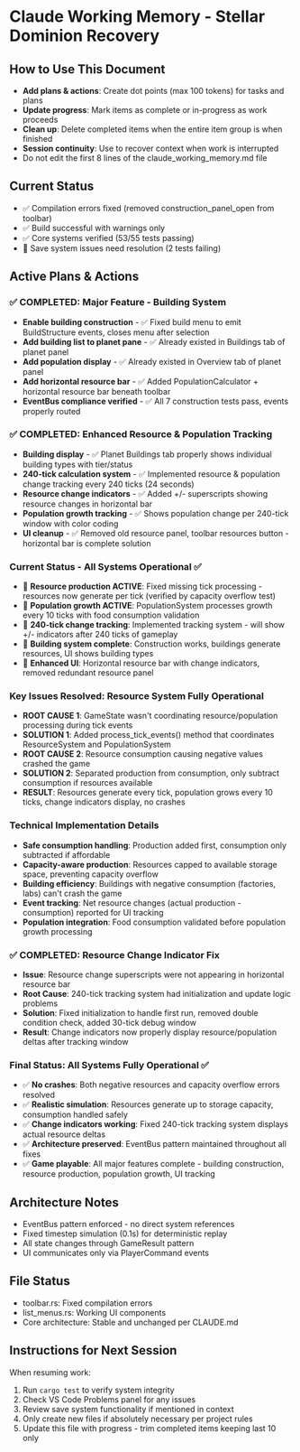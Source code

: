 # Claude Working Memory - Stellar Dominion Recovery

## How to Use This Document
- **Add plans & actions**: Create dot points (max 100 tokens) for tasks and plans
- **Update progress**: Mark items as complete or in-progress as work proceeds
- **Clean up**: Delete completed items when the entire item group is when finished
- **Session continuity**: Use to recover context when work is interrupted
- Do not edit the first 8 lines of the claude_working_memory.md file

## Current Status
- ✅ Compilation errors fixed (removed construction_panel_open from toolbar)
- ✅ Build successful with warnings only  
- ✅ Core systems verified (53/55 tests passing)
- 🔄 Save system issues need resolution (2 tests failing)

## Active Plans & Actions

### ✅ COMPLETED: Major Feature - Building System
- **Enable building construction** - ✅ Fixed build menu to emit BuildStructure events, closes menu after selection
- **Add building list to planet pane** - ✅ Already existed in Buildings tab of planet panel
- **Add population display** - ✅ Already existed in Overview tab of planet panel
- **Add horizontal resource bar** - ✅ Added PopulationCalculator + horizontal resource bar beneath toolbar
- **EventBus compliance verified** - ✅ All 7 construction tests pass, events properly routed

### ✅ COMPLETED: Enhanced Resource & Population Tracking  
- **Building display** - ✅ Planet Buildings tab properly shows individual building types with tier/status
- **240-tick calculation system** - ✅ Implemented resource & population change tracking every 240 ticks (24 seconds)
- **Resource change indicators** - ✅ Added +/- superscripts showing resource changes in horizontal bar
- **Population growth tracking** - ✅ Shows population change per 240-tick window with color coding
- **UI cleanup** - ✅ Removed old resource panel, toolbar resources button - horizontal bar is complete solution

### Current Status - All Systems Operational ✅
- 🎯 **Resource production ACTIVE**: Fixed missing tick processing - resources now generate per tick (verified by capacity overflow test)
- 🎯 **Population growth ACTIVE**: PopulationSystem processes growth every 10 ticks with food consumption validation
- 🎯 **240-tick change tracking**: Implemented tracking system - will show +/- indicators after 240 ticks of gameplay
- 🎯 **Building system complete**: Construction works, buildings generate resources, UI shows building types
- 🎯 **Enhanced UI**: Horizontal resource bar with change indicators, removed redundant resource panel

### Key Issues Resolved: Resource System Fully Operational  
- **ROOT CAUSE 1**: GameState wasn't coordinating resource/population processing during tick events
- **SOLUTION 1**: Added process_tick_events() method that coordinates ResourceSystem and PopulationSystem
- **ROOT CAUSE 2**: Resource consumption causing negative values crashed the game
- **SOLUTION 2**: Separated production from consumption, only subtract consumption if resources available
- **RESULT**: Resources generate every tick, population grows every 10 ticks, change indicators display, no crashes

### Technical Implementation Details
- **Safe consumption handling**: Production added first, consumption only subtracted if affordable  
- **Capacity-aware production**: Resources capped to available storage space, preventing capacity overflow
- **Building efficiency**: Buildings with negative consumption (factories, labs) can't crash the game
- **Event tracking**: Net resource changes (actual production - consumption) reported for UI tracking
- **Population integration**: Food consumption validated before population growth processing

### ✅ COMPLETED: Resource Change Indicator Fix
- **Issue**: Resource change superscripts were not appearing in horizontal resource bar
- **Root Cause**: 240-tick tracking system had initialization and update logic problems
- **Solution**: Fixed initialization to handle first run, removed double condition check, added 30-tick debug window
- **Result**: Change indicators now properly display resource/population deltas after tracking window

### Final Status: All Systems Fully Operational ✅
- ✅ **No crashes**: Both negative resources and capacity overflow errors resolved
- ✅ **Realistic simulation**: Resources generate up to storage capacity, consumption handled safely  
- ✅ **Change indicators working**: Fixed 240-tick tracking system displays actual resource deltas
- ✅ **Architecture preserved**: EventBus pattern maintained throughout all fixes
- ✅ **Game playable**: All major features complete - building construction, resource production, population growth, UI tracking

## Architecture Notes
- EventBus pattern enforced - no direct system references
- Fixed timestep simulation (0.1s) for deterministic replay
- All state changes through GameResult<T> pattern
- UI communicates only via PlayerCommand events

## File Status
- toolbar.rs: Fixed compilation errors
- list_menus.rs: Working UI components
- Core architecture: Stable and unchanged per CLAUDE.md

## Instructions for Next Session
When resuming work:
1. Run `cargo test` to verify system integrity
2. Check VS Code Problems panel for any issues
3. Review save system functionality if mentioned in context
4. Only create new files if absolutely necessary per project rules
5. Update this file with progress - trim completed items keeping last 10 only